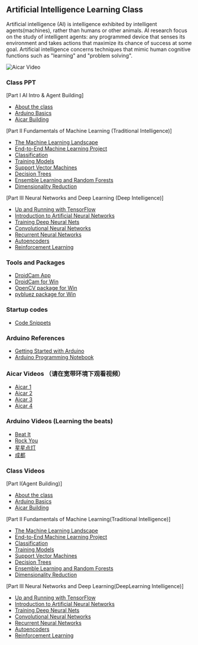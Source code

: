 ## Artificial Intelligence Learning Class

Artificial intelligence (AI) is intelligence exhibited by intelligent agents(machines), rather than humans or other animals. AI research focus on the study of intelligent agents: any programmed device that senses its environment and takes actions that maximize its chance of success at some goal. Artificial intelligence concerns techniques that mimic human cognitive functions such as "learning" and "problem solving".

![Aicar Video](https://github.com/luckh2/aiclass/raw/master/media/aicar.gif)

### Class PPT
[Part I AI Intro & Agent Building]

- [About the class](https://github.com/luckh2/aiclass/raw/master/ppt/AI.pptx)
- [Arduino Basics](https://github.com/luckh2/aiclass/raw/master/ppt/Arduino.pptx)
- [Aicar Building](https://github.com/luckh2/aiclass/raw/master/ppt/Aicar.pptx)

[Part II Fundamentals of Machine Learning (Traditional Intelligence)]
- [ The Machine Learning Landscape](https://github.com/luckh2/aiclass/raw/master/ppt/hands-on1.pptx)
- [ End-to-End Machine Learning Project](https://github.com/luckh2/aiclass/raw/master/ppt/hands-on2.pptx)
- [ Classification](https://github.com/luckh2/aiclass/raw/master/ppt/hands-on3.pptx)
- [ Training Models](https://github.com/luckh2/aiclass/raw/master/ppt/hands-on4.pptx)
- [ Support Vector Machines](https://github.com/luckh2/aiclass/raw/master/ppt/hands-on5.pptx)
- [ Decision Trees](https://github.com/luckh2/aiclass/raw/master/ppt/hands-on6.pptx)
- [ Ensemble Learning and Random Forests](https://github.com/luckh2/aiclass/raw/master/ppt/hands-on7.pptx)
- [ Dimensionality Reduction](https://github.com/luckh2/aiclass/raw/master/ppt/hands-on8.pptx)

[Part III  Neural Networks and Deep Learning (Deep Intelligence)]
- [ Up and Running with TensorFlow](https://github.com/luckh2/aiclass/raw/master/ppt/hands-on9.pptx)
- [ Introduction to Artificial Neural Networks](https://github.com/luckh2/aiclass/raw/master/ppt/hands-on10.pptx)
- [ Training Deep Neural Nets](https://github.com/luckh2/aiclass/raw/master/ppt/hands-on11.pptx)
- [ Convolutional Neural Networks](https://github.com/luckh2/aiclass/raw/master/ppt/hands-on13.pptx)
- [ Recurrent Neural Networks](https://github.com/luckh2/aiclass/raw/master/ppt/hands-on14.pptx)
- [ Autoencoders](https://github.com/luckh2/aiclass/raw/master/ppt/hands-on15.pptx)
- [ Reinforcement Learning](https://github.com/luckh2/aiclass/raw/master/ppt/hands-on16.pptx)

### Tools and Packages
- [DroidCam App](https://github.com/luckh2/aiclass/raw/master/tools/dc502.apk)
- [DroidCam for Win](https://github.com/luckh2/aiclass/raw/master/tools/DroidCam.Client.5.0.1.zip)
- [OpenCV package for Win](https://github.com/luckh2/aiclass/raw/master/tools/opencv.rar)
- [pybluez package for Win](https://github.com/luckh2/aiclass/raw/master/tools/pyblue.rar)

### Startup codes
- [Code Snippets](https://github.com/luckh2/aiclass/raw/master/startup/)

### Arduino References
- [Getting Started with Arduino](https://github.com/luckh2/aiclass/raw/master/media/getting_started_with_arduino_v2.pdf)
- [Arduino Programming Notebook](https://github.com/luckh2/aiclass/raw/master/media/arduino_notebook_v1-1.pdf)

### Aicar Videos （请在宽带环境下观看视频）
- [Aicar 1](https://luckh2.github.io/aiclass/online/m.html)
- [Aicar 2](https://luckh2.github.io/aiclass/online/m2.html)
- [Aicar 3](https://luckh2.github.io/aiclass/online/m3.html)
- [Aicar 4](https://luckh2.github.io/aiclass/online/m4.html)

### Arduino Videos (Learning the beats)
- [Beat It](https://luckh2.github.io/aiclass/online/beatit.html)
- [Rock You](https://luckh2.github.io/aiclass/online/rockyou.html)
- [星星点灯](https://luckh2.github.io/aiclass/online/xxdd.html)
- [成都](https://luckh2.github.io/aiclass/online/cd.html)

### Class Videos
[Part I(Agent Building)]

- [About the class](https://luckh2.github.io/aiclass/online/ai1.html)
- [Arduino Basics](https://luckh2.github.io/aiclass/online/m.html)
- [Aicar Building](https://luckh2.github.io/aiclass/online/m.html)

[Part II Fundamentals of Machine Learning(Traditional Intelligence)]
- [ The Machine Learning Landscape](https://luckh2.github.io/aiclass/online/m.html)
- [ End-to-End Machine Learning Project](https://luckh2.github.io/aiclass/online/m.html)
- [ Classification](https://luckh2.github.io/aiclass/online/m.html)
- [ Training Models](https://luckh2.github.io/aiclass/online/m.html)
- [ Support Vector Machines](https://luckh2.github.io/aiclass/online/m.html)
- [ Decision Trees](https://luckh2.github.io/aiclass/online/m.html)
- [ Ensemble Learning and Random Forests](https://luckh2.github.io/aiclass/online/m.html)
- [ Dimensionality Reduction](https://luckh2.github.io/aiclass/online/m.html)

[Part III  Neural Networks and Deep Learning(DeepLearning Intelligence)]
- [ Up and Running with TensorFlow](https://luckh2.github.io/aiclass/online/m.html)
- [ Introduction to Artificial Neural Networks](https://luckh2.github.io/aiclass/online/m.html)
- [ Training Deep Neural Nets](https://luckh2.github.io/aiclass/online/m.html)
- [ Convolutional Neural Networks](https://luckh2.github.io/aiclass/online/m.html)
- [ Recurrent Neural Networks](https://luckh2.github.io/aiclass/online/m.html)
- [ Autoencoders](https://luckh2.github.io/aiclass/online/m.html)
- [ Reinforcement Learning](https://luckh2.github.io/aiclass/online/m.html)

